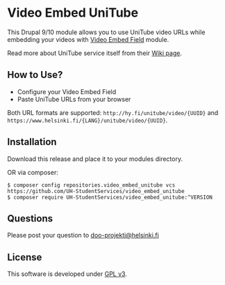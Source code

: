# Video Embed UniTube
This Drupal 9/10 module allows you to use UniTube video URLs while embedding your videos
with [Video Embed Field](https://www.drupal.org/project/video_embed_field)
module.

Read more about UniTube service itself from their [Wiki page](https://wiki.helsinki.fi/display/unitube/UniTube+Service).

## How to Use?
* Configure your Video Embed Field
* Paste UniTube URLs from your browser

Both URL formats are supported: `http://hy.fi/unitube/video/{UUID}` and
`https://www.helsinki.fi/{LANG}/unitube/video/{UUID}`.

## Installation
Download this release and place it to your modules directory.

OR via composer:
```
$ composer config repositories.video_embed_unitube vcs https://github.com/UH-StudentServices/video_embed_unitube
$ composer require UH-StudentServices/video_embed_unitube:^VERSION
```

## Questions
Please post your question to doo-projekti@helsinki.fi

## License
This software is developed under [GPL v3](LICENSE.txt).

